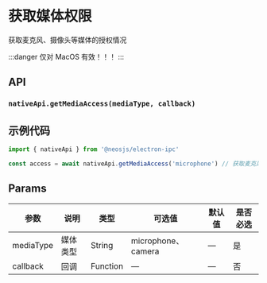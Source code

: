 # 获取媒体权限 <BadgeTip text="异步" type="green"></BadgeTip>

获取麦克风、摄像头等媒体的授权情况

:::danger
仅对 MacOS 有效！！！
:::

## API
### `nativeApi.getMediaAccess(mediaType, callback)`
### 

## 示例代码
```js
import { nativeApi } from '@neosjs/electron-ipc'

const access = await nativeApi.getMediaAccess('microphone') // 获取麦克风的授权情况

```

## Params

| 参数  | 说明     | 类型   | 可选值     | 默认值 | 是否必选 |
| ----- | -------- | ------ | ---------- | ------ |------ |
| mediaType | 媒体类型 | String | microphone、camera | —      | 是      |
| callback | 回调 | Function | —  | —      | 否 |
